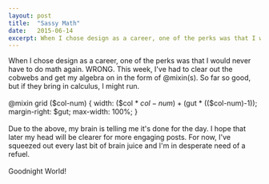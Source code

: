 ```yaml
---
layout: post
title:  "Sassy Math"
date:   2015-06-14
excerpt: When I chose design as a career, one of the perks was that I would never have to do math again. WRONG.
---
```

When I chose design as a career, one of the perks was that I would never have to do math again. WRONG. This week, I've had to clear out the cobwebs and get my algebra on in the form of @mixin(s). So far so good, but if they bring in calculus, I might run.   
<br>
@mixin grid ($col-num) {
  width: ($col * $col-num)+($gut * (($col-num)-1));
  margin-right: $gut;
  max-width: 100%;
}   
<br>
Due to the above, my brain is telling me it's done for the day. I hope that later my head will be clearer for more engaging posts. For now, I've squeezed out every last bit of brain juice and I'm in desperate need of a refuel.   
<br>
Goodnight World! 


